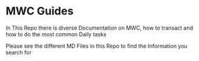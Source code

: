 # MWC Guides
In This Repo there is diverse Documentation on MWC, how to transact and how to do the most common Daily tasks

Please see the different MD Files in this Repo to find the Information you search for